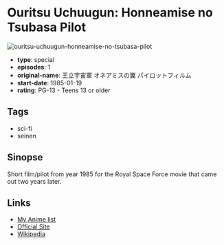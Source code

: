 # Ouritsu Uchuugun: Honneamise no Tsubasa Pilot

![ouritsu-uchuugun-honneamise-no-tsubasa-pilot](https://cdn.myanimelist.net/images/anime/4/47345.jpg)

-   **type**: special
-   **episodes**: 1
-   **original-name**: 王立宇宙軍 オネアミスの翼 パイロットフィルム
-   **start-date**: 1985-01-19
-   **rating**: PG-13 - Teens 13 or older

## Tags

-   sci-fi
-   seinen

## Sinopse

Short film/pilot from year 1985 for the Royal Space Force movie that came out two years later.

## Links

-   [My Anime list](https://myanimelist.net/anime/17787/Ouritsu_Uchuugun__Honneamise_no_Tsubasa_Pilot)
-   [Official Site](http://www.gainax.co.jp/anime/honeamis/index.html)
-   [Wikipedia](http://en.wikipedia.org/wiki/Royal_Space_Force:_The_Wings_of_Honn%C3%AAamise)
